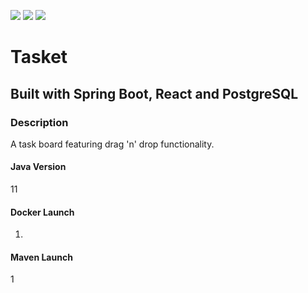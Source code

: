 ![](https://github.com/Lylio/image-repo/blob/master/logos/spring-boot.png?raw=true)
![](https://github.com/Lylio/image-repo/blob/master/logos/react.png?raw=true)
![](https://github.com/Lylio/image-repo/blob/master/logos/postgres.png?raw=true)

# Tasket
## Built with Spring Boot, React and PostgreSQL

### Description
A task board featuring drag 'n' drop functionality.

#### Java Version
11

#### Docker Launch
1. 

#### Maven Launch
1


